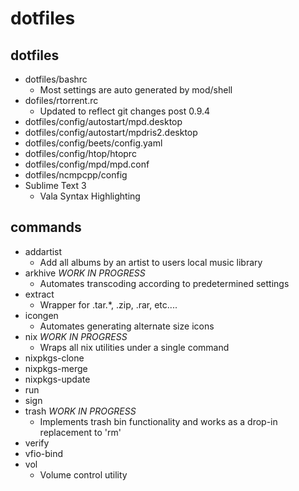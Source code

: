 dotfiles
========

dotfiles
--------

* dotfiles/bashrc
    + Most settings are auto generated by mod/shell
* dofiles/rtorrent.rc
	+ Updated to reflect git changes post 0.9.4
* dotfiles/config/autostart/mpd.desktop
* dotfiles/config/autostart/mpdris2.desktop
* dotfiles/config/beets/config.yaml
* dotfiles/config/htop/htoprc
* dotfiles/config/mpd/mpd.conf
* dotfiles/ncmpcpp/config
* Sublime Text 3
    + Vala Syntax Highlighting

commands
--------
* addartist
	+ Add all albums by an artist to users local music library
* arkhive *WORK IN PROGRESS*
	+ Automates transcoding according to predetermined settings
* extract
	+ Wrapper for .tar.*, .zip, .rar, etc....
* icongen
	+ Automates generating alternate size icons
* nix *WORK IN PROGRESS*
	+ Wraps all nix utilities under a single command
* nixpkgs-clone
* nixpkgs-merge
* nixpkgs-update
* run
* sign
* trash *WORK IN PROGRESS*
	+ Implements trash bin functionality and works as a drop-in replacement to 'rm'
* verify
* vfio-bind
* vol
	+ Volume control utility